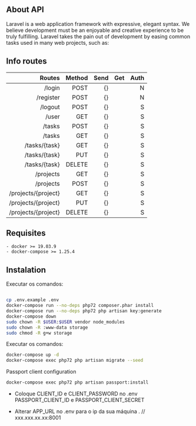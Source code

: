 

## About API

Laravel is a web application framework with expressive, elegant syntax. We believe development must be an enjoyable and creative experience to be truly fulfilling. Laravel takes the pain out of development by easing common tasks used in many web projects, such as:


## Info routes

| Routes             | Method |      Send    | Get   |      Auth     |
|-------------------:|-------:|-------------:|------:|--------------:|
| /login             |  POST  | {}           |       | N             |
| /register          |  POST  | {}           |       | N             |
| /logout            |  POST  | {}           |       | S             |
| /user              |  GET   | {}           |       | S             |
| /tasks             |  POST  | {}           |       | S             |
| /tasks             |  GET   | {}           |       | S             |
| /tasks/{task}      |  GET   | {}           |       | S             |
| /tasks/{task}      |  PUT   | {}           |       | S             |
| /tasks/{task}      | DELETE | {}           |       | S             |
| /projects          |  GET   | {}           |       | S             |
| /projects          |  POST  | {}           |       | S             |
| /projects/{project}|  GET   | {}           |       | S             |
| /projects/{project}|  PUT   | {}           |       | S             |
| /projects/{project}| DELETE | {}           |       | S             |



## Requisites

    - docker >= 19.03.9
    - docker-compose >= 1.25.4

## Instalation

Executar os comandos:

```bash

cp .env.example .env
docker-compose run --no-deps php72 composer.phar install
docker-compose run --no-deps php72 php artisan key:generate
docker-compose down
sudo chown -R $USER:$USER vendor node_modules
sudo chown -R :www-data storage
sudo chmod -R g+w storage
```


Executar os comandos:

```bash
docker-compose up -d
docker-compose exec php72 php artisan migrate --seed

```

Passport client configuration

```bash
docker-compose exec php72 php artisan passport:install


```
 - Coloque CLIENT_ID e CLIENT_PASSWORD no .env PASSPORT_CLIENT_ID e PASSPORT_CLIENT_SECRET

 - Alterar APP_URL no .env para o ip da sua máquina . // xxx.xxx.xx.xx:8001